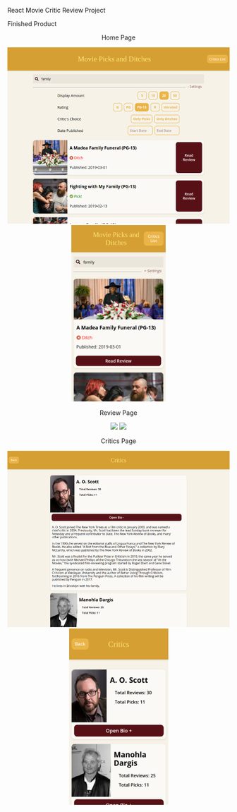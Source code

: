 React Movie Critic Review Project

Finished Product

<p align='center'>Home Page</p>
<p align="center">
  <img src="docs/main.png" height="400">
  <img src="docs/main-mobile.png" height="400">
</p>

<p align='center'>Review Page</p>
<p align="center">
  <img src="reviews.png" height="400">
  <img src="reviews-mobile" height="400">
</p>

<p align='center'>Critics Page</p>
<p align="center">
  <img src="docs/critics.png" height="400">
  <img src="docs/critics-mobile.png" height="400">
</p>
